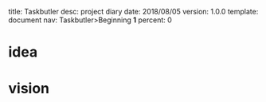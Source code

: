 title:      Taskbutler
desc:       project diary
date:       2018/08/05
version:    1.0.0
template:   document
nav:        Taskbutler>Beginning __1__
percent:    0


# idea
# 
# vision

